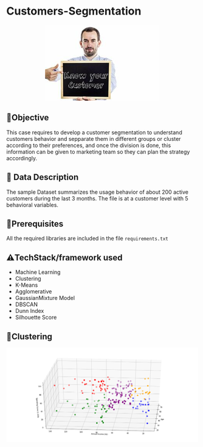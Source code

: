 # Customers-Segmentation

<p align="center">
  <img src="readme_img.jpg" />
</p>

## 📌**Objective**
This case requires to develop a customer segmentation to understand customers behavior and sepparate them in different groups or cluster according to their preferences, and once the division is done, this information can be given to marketing team so they can plan the strategy accordingly.

## 📁 **Data Description**
The sample Dataset summarizes the usage behavior of about 200 active customers during the last 3 months. The file is at a customer level with 5 behavioral variables.

## 🔑**Prerequisites**
All the required libraries are included in the file <code>requirements.txt</code>

## ⚠️**TechStack/framework used**
- Machine Learning
- Clustering
- K-Means
- Agglomerative
- GaussianMixture Model
- DBSCAN
- Dunn Index
- Silhouette Score

## 👬**Clustering**

<p align="center">
  <img src="clustered_img.png" />
</p>







